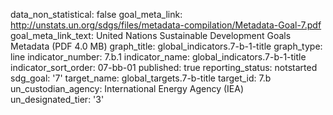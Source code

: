 data_non_statistical: false
goal_meta_link: http://unstats.un.org/sdgs/files/metadata-compilation/Metadata-Goal-7.pdf
goal_meta_link_text: United Nations Sustainable Development Goals Metadata (PDF 4.0
  MB)
graph_title: global_indicators.7-b-1-title
graph_type: line
indicator_number: 7.b.1
indicator_name: global_indicators.7-b-1-title
indicator_sort_order: 07-bb-01
published: true
reporting_status: notstarted
sdg_goal: '7'
target_name: global_targets.7-b-title
target_id: 7.b
un_custodian_agency: International Energy Agency (IEA)
un_designated_tier: '3'